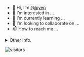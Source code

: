 - 👋 Hi, I’m [@loyep](https://github.com/loyep)
- 👀 I’m interested in ...
- 🌱 I’m currently learning ...
- 💞️ I’m looking to collaborate on ...
- 📫 How to reach me ...

<details>
  <summary>Other info.</summary>
  <br>

<!--START_SECTION:waka-->

```txt
Vue.js       8 hrs 48 mins   ████████████▓░░░░░░░░░░░░   50.83 %
TypeScript   3 hrs 33 mins   █████░░░░░░░░░░░░░░░░░░░░   20.51 %
JSON         2 hrs 25 mins   ███▒░░░░░░░░░░░░░░░░░░░░░   13.98 %
JavaScript   1 hr 2 mins     █▒░░░░░░░░░░░░░░░░░░░░░░░   05.96 %
Markdown     40 mins         █░░░░░░░░░░░░░░░░░░░░░░░░   03.85 %
```

<!--END_SECTION:waka-->

</details>

![visitors](https://visitor-badge.glitch.me/badge?page_id=loyep.loyep)
